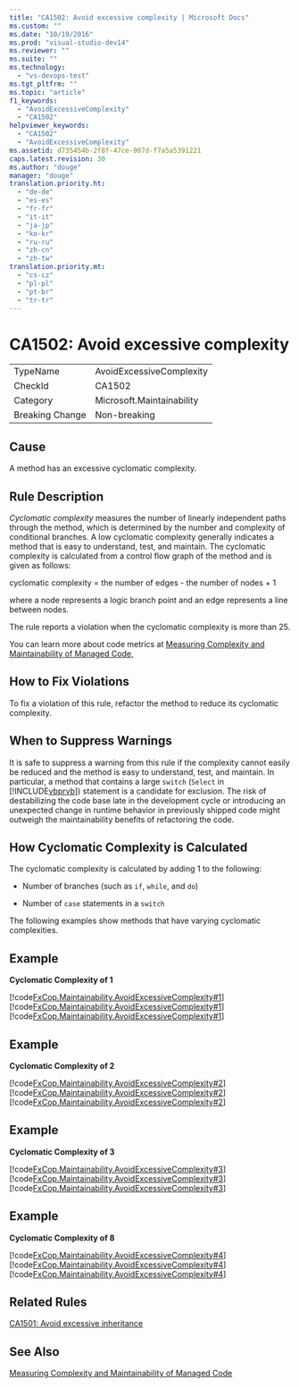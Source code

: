 ```yaml
---
title: "CA1502: Avoid excessive complexity | Microsoft Docs"
ms.custom: ""
ms.date: "10/19/2016"
ms.prod: "visual-studio-dev14"
ms.reviewer: ""
ms.suite: ""
ms.technology: 
  - "vs-devops-test"
ms.tgt_pltfrm: ""
ms.topic: "article"
f1_keywords: 
  - "AvoidExcessiveComplexity"
  - "CA1502"
helpviewer_keywords: 
  - "CA1502"
  - "AvoidExcessiveComplexity"
ms.assetid: d735454b-2f8f-47ce-907d-f7a5a5391221
caps.latest.revision: 30
ms.author: "douge"
manager: "douge"
translation.priority.ht: 
  - "de-de"
  - "es-es"
  - "fr-fr"
  - "it-it"
  - "ja-jp"
  - "ko-kr"
  - "ru-ru"
  - "zh-cn"
  - "zh-tw"
translation.priority.mt: 
  - "cs-cz"
  - "pl-pl"
  - "pt-br"
  - "tr-tr"
---
```

# CA1502: Avoid excessive complexity
|||  
|-|-|  
|TypeName|AvoidExcessiveComplexity|  
|CheckId|CA1502|  
|Category|Microsoft.Maintainability|  
|Breaking Change|Non-breaking|  
  
## Cause  
 A method has an excessive cyclomatic complexity.  
  
## Rule Description  
 *Cyclomatic complexity* measures the number of linearly independent paths through the method, which is determined by the number and complexity of conditional branches. A low cyclomatic complexity generally indicates a method that is easy to understand, test, and maintain. The cyclomatic complexity is calculated from a control flow graph of the method and is given as follows:  
  
 cyclomatic complexity = the number of edges - the number of nodes + 1  
  
 where a node represents a logic branch point and an edge represents a line between nodes.  
  
 The rule reports a violation when the cyclomatic complexity is more than 25.  
  
 You can learn more about code metrics at [Measuring Complexity and Maintainability of Managed Code](../code-quality/measuring-complexity-and-maintainability-of-managed-code.md),  
  
## How to Fix Violations  
 To fix a violation of this rule, refactor the method to reduce its cyclomatic complexity.  
  
## When to Suppress Warnings  
 It is safe to suppress a warning from this rule if the complexity cannot easily be reduced and the method is easy to understand, test, and maintain. In particular, a method that contains a large `switch` (`Select` in [!INCLUDE[vbprvb](../code-quality/includes/vbprvb_md.md)]) statement is a candidate for exclusion. The risk of destabilizing the code base late in the development cycle or introducing an unexpected change in runtime behavior in previously shipped code might outweigh the maintainability benefits of refactoring the code.  
  
## How Cyclomatic Complexity is Calculated  
 The cyclomatic complexity is calculated by adding 1 to the following:  
  
-   Number of branches (such as `if`, `while`, and `do`)  
  
-   Number of `case` statements in a `switch`  
  
 The following examples show methods that have varying cyclomatic complexities.  
  
## Example  
 **Cyclomatic Complexity of 1**  
  
 [!code[FxCop.Maintainability.AvoidExcessiveComplexity#1](../code-quality/codesnippet/CPP/ca1502--avoid-excessive-complexity_1.cpp)]
[!code[FxCop.Maintainability.AvoidExcessiveComplexity#1](../code-quality/codesnippet/VisualBasic/ca1502--avoid-excessive-complexity_1.vb)]
[!code[FxCop.Maintainability.AvoidExcessiveComplexity#1](../code-quality/codesnippet/CSharp/ca1502--avoid-excessive-complexity_1.cs)]  
  
## Example  
 **Cyclomatic Complexity of 2**  
  
 [!code[FxCop.Maintainability.AvoidExcessiveComplexity#2](../code-quality/codesnippet/CPP/ca1502--avoid-excessive-complexity_2.cpp)]
[!code[FxCop.Maintainability.AvoidExcessiveComplexity#2](../code-quality/codesnippet/VisualBasic/ca1502--avoid-excessive-complexity_2.vb)]
[!code[FxCop.Maintainability.AvoidExcessiveComplexity#2](../code-quality/codesnippet/CSharp/ca1502--avoid-excessive-complexity_2.cs)]  
  
## Example  
 **Cyclomatic Complexity of 3**  
  
 [!code[FxCop.Maintainability.AvoidExcessiveComplexity#3](../code-quality/codesnippet/CPP/ca1502--avoid-excessive-complexity_3.cpp)]
[!code[FxCop.Maintainability.AvoidExcessiveComplexity#3](../code-quality/codesnippet/VisualBasic/ca1502--avoid-excessive-complexity_3.vb)]
[!code[FxCop.Maintainability.AvoidExcessiveComplexity#3](../code-quality/codesnippet/CSharp/ca1502--avoid-excessive-complexity_3.cs)]  
  
## Example  
 **Cyclomatic Complexity of 8**  
  
 [!code[FxCop.Maintainability.AvoidExcessiveComplexity#4](../code-quality/codesnippet/CPP/ca1502--avoid-excessive-complexity_4.cpp)]
[!code[FxCop.Maintainability.AvoidExcessiveComplexity#4](../code-quality/codesnippet/VisualBasic/ca1502--avoid-excessive-complexity_4.vb)]
[!code[FxCop.Maintainability.AvoidExcessiveComplexity#4](../code-quality/codesnippet/CSharp/ca1502--avoid-excessive-complexity_4.cs)]  
  
## Related Rules  
 [CA1501: Avoid excessive inheritance](../code-quality/ca1501--avoid-excessive-inheritance.md)  
  
## See Also  
 [Measuring Complexity and Maintainability of Managed Code](../code-quality/measuring-complexity-and-maintainability-of-managed-code.md)
